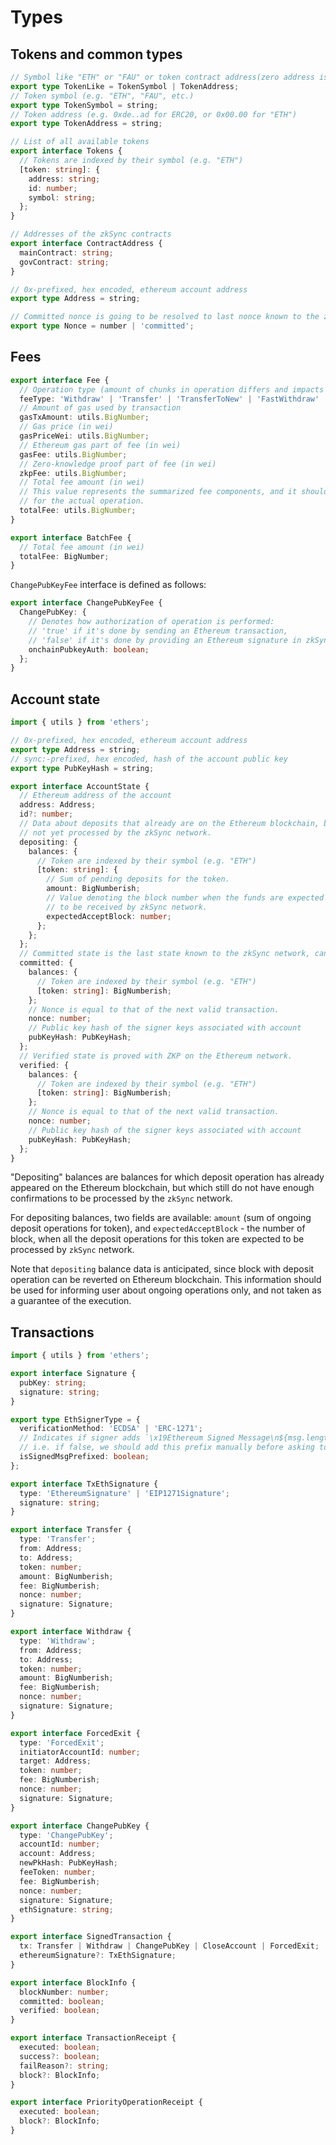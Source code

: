 # Types

## Tokens and common types

```typescript
// Symbol like "ETH" or "FAU" or token contract address(zero address is implied for "ETH").
export type TokenLike = TokenSymbol | TokenAddress;
// Token symbol (e.g. "ETH", "FAU", etc.)
export type TokenSymbol = string;
// Token address (e.g. 0xde..ad for ERC20, or 0x00.00 for "ETH")
export type TokenAddress = string;

// List of all available tokens
export interface Tokens {
  // Tokens are indexed by their symbol (e.g. "ETH")
  [token: string]: {
    address: string;
    id: number;
    symbol: string;
  };
}

// Addresses of the zkSync contracts
export interface ContractAddress {
  mainContract: string;
  govContract: string;
}

// 0x-prefixed, hex encoded, ethereum account address
export type Address = string;

// Committed nonce is going to be resolved to last nonce known to the zkSync network
export type Nonce = number | 'committed';
```

## Fees

```typescript
export interface Fee {
  // Operation type (amount of chunks in operation differs and impacts the total fee).
  feeType: 'Withdraw' | 'Transfer' | 'TransferToNew' | 'FastWithdraw' | ChangePubKeyFee;
  // Amount of gas used by transaction
  gasTxAmount: utils.BigNumber;
  // Gas price (in wei)
  gasPriceWei: utils.BigNumber;
  // Ethereum gas part of fee (in wei)
  gasFee: utils.BigNumber;
  // Zero-knowledge proof part of fee (in wei)
  zkpFee: utils.BigNumber;
  // Total fee amount (in wei)
  // This value represents the summarized fee components, and it should be used as a fee
  // for the actual operation.
  totalFee: utils.BigNumber;
}

export interface BatchFee {
  // Total fee amount (in wei)
  totalFee: BigNumber;
}
```

`ChangePubKeyFee` interface is defined as follows:

```typescript
export interface ChangePubKeyFee {
  ChangePubKey: {
    // Denotes how authorization of operation is performed:
    // 'true' if it's done by sending an Ethereum transaction,
    // 'false' if it's done by providing an Ethereum signature in zkSync transaction.
    onchainPubkeyAuth: boolean;
  };
}
```

## Account state

```typescript
import { utils } from 'ethers';

// 0x-prefixed, hex encoded, ethereum account address
export type Address = string;
// sync:-prefixed, hex encoded, hash of the account public key
export type PubKeyHash = string;

export interface AccountState {
  // Ethereum address of the account
  address: Address;
  id?: number;
  // Data about deposits that already are on the Ethereum blockchain, but
  // not yet processed by the zkSync network.
  depositing: {
    balances: {
      // Token are indexed by their symbol (e.g. "ETH")
      [token: string]: {
        // Sum of pending deposits for the token.
        amount: BigNumberish;
        // Value denoting the block number when the funds are expected
        // to be received by zkSync network.
        expectedAcceptBlock: number;
      };
    };
  };
  // Committed state is the last state known to the zkSync network, can be ahead of verified state
  committed: {
    balances: {
      // Token are indexed by their symbol (e.g. "ETH")
      [token: string]: BigNumberish;
    };
    // Nonce is equal to that of the next valid transaction.
    nonce: number;
    // Public key hash of the signer keys associated with account
    pubKeyHash: PubKeyHash;
  };
  // Verified state is proved with ZKP on the Ethereum network.
  verified: {
    balances: {
      // Token are indexed by their symbol (e.g. "ETH")
      [token: string]: BigNumberish;
    };
    // Nonce is equal to that of the next valid transaction.
    nonce: number;
    // Public key hash of the signer keys associated with account
    pubKeyHash: PubKeyHash;
  };
}
```

"Depositing" balances are balances for which deposit operation has already appeared on the Ethereum blockchain, but
which still do not have enough confirmations to be processed by the `zkSync` network.

For depositing balances, two fields are available: `amount` (sum of ongoing deposit operations for token), and
`expectedAcceptBlock` - the number of block, when all the deposit operations for this token are expected to be processed
by `zkSync` network.

Note that `depositing` balance data is anticipated, since block with deposit operation can be reverted on Ethereum
blockchain. This information should be used for informing user about ongoing operations only, and not taken as a
guarantee of the execution.

## Transactions

```typescript
import { utils } from 'ethers';

export interface Signature {
  pubKey: string;
  signature: string;
}

export type EthSignerType = {
  verificationMethod: 'ECDSA' | 'ERC-1271';
  // Indicates if signer adds `\x19Ethereum Signed Message\n${msg.length}` prefix before signing message.
  // i.e. if false, we should add this prefix manually before asking to sign message
  isSignedMsgPrefixed: boolean;
};

export interface TxEthSignature {
  type: 'EthereumSignature' | 'EIP1271Signature';
  signature: string;
}

export interface Transfer {
  type: 'Transfer';
  from: Address;
  to: Address;
  token: number;
  amount: BigNumberish;
  fee: BigNumberish;
  nonce: number;
  signature: Signature;
}

export interface Withdraw {
  type: 'Withdraw';
  from: Address;
  to: Address;
  token: number;
  amount: BigNumberish;
  fee: BigNumberish;
  nonce: number;
  signature: Signature;
}

export interface ForcedExit {
  type: 'ForcedExit';
  initiatorAccountId: number;
  target: Address;
  token: number;
  fee: BigNumberish;
  nonce: number;
  signature: Signature;
}

export interface ChangePubKey {
  type: 'ChangePubKey';
  accountId: number;
  account: Address;
  newPkHash: PubKeyHash;
  feeToken: number;
  fee: BigNumberish;
  nonce: number;
  signature: Signature;
  ethSignature: string;
}

export interface SignedTransaction {
  tx: Transfer | Withdraw | ChangePubKey | CloseAccount | ForcedExit;
  ethereumSignature?: TxEthSignature;
}

export interface BlockInfo {
  blockNumber: number;
  committed: boolean;
  verified: boolean;
}

export interface TransactionReceipt {
  executed: boolean;
  success?: boolean;
  failReason?: string;
  block?: BlockInfo;
}

export interface PriorityOperationReceipt {
  executed: boolean;
  block?: BlockInfo;
}
```
